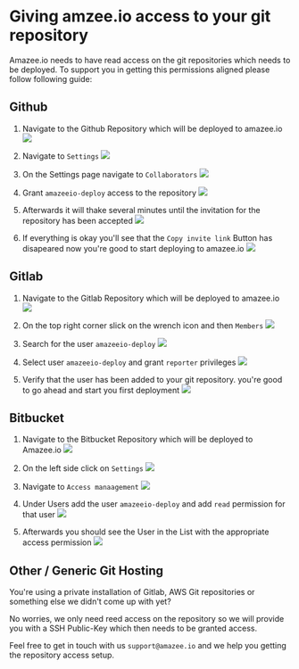 # Giving amzee.io access to your git repository

Amazee.io needs to have read access on the git repositories which needs to be deployed. To support you in getting this permissions aligned please follow following guide:

<!-- toc -->

## Github

1. Navigate to the Github Repository which will be deployed to amazee.io
  ![](giving-access/github1.png)

2. Navigate to `Settings`
  ![](giving-access/github2.png)

3. On the Settings page navigate to `Collaborators`
  ![](giving-access/github3.png)

4. Grant `amazeeio-deploy` access to the repository
  ![](giving-access/github4.png)

5. Afterwards it will thake several minutes until the invitation for the repository has been accepted
  ![](giving-access/github5.png)

6. If everything is okay you'll see that the `Copy invite link` Button has disapeared now you're good to start deploying to amazee.io
![](giving-access/github6.png)

## Gitlab
1. Navigate to the Gitlab Repository which will be deployed to amazee.io
  ![](giving-access/gitlab1.png)

2. On the top right corner slick on the wrench icon and then `Members`
  ![](giving-access/gitlab2.png)

3. Search for the user `amazeeio-deploy`
  ![](giving-access/gitlab4.png)

4. Select user `amazeeio-deploy` and grant `reporter` privileges
  ![](giving-access/gitlab5.png)

5. Verify that the user has been added to your git repository. you're good to go ahead and start you first deployment
  ![](giving-access/gitlab6.png)

## Bitbucket
1. Navigate to the Bitbucket Repository which will be deployed to Amazee.io
  ![](giving-access/bitbucket1.png)

2. On the left side click on `Settings`
  ![](giving-access/bitbucket2.png)

3. Navigate to `Access manaagement`
![](giving-access/bitbucket3.png)

4. Under Users add the user `amazeeio-deploy` and add `read` permission for that user
![](giving-access/bitbucket4.png)

5. Afterwards you should see the User in the List with the appropriate access permission
![](giving-access/bitbucket5.png)

## Other / Generic Git Hosting
You're using a private installation of Gitlab, AWS Git repositories or something else we didn't come up with yet?

No worries, we only need reed access on the repository so we will provide you with a SSH Public-Key which then needs to be granted access.

Feel free to get in touch with us `support@amazee.io` and we help you getting the repository access setup.
